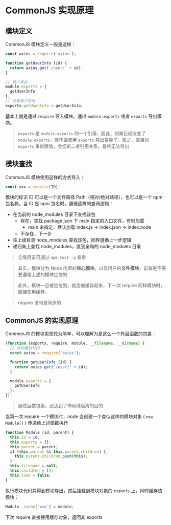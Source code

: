 # CommonJS 实现原理

## 模块定义

CommonJS 模块定义一般是这样：

```js
const axios = require('axios');

function getUserInfo (id) {
  return axios.get('/user/' + id);
}

// 统一导出
module.exports = {
  getUserInfo
};
// 或者单个导出
exports.getUserInfo = getUserInfo;
```

基本上就是通过 `require` 导入模块，通过 `module.exports` 或者 `exports` 导出模块。

> `exports` 是 `module.exports` 的一个引用，因此，如果已经改变了 `module.exports`，就不要使用 `exports` 导出变量了。反之，直接对 `exports` 重新赋值，会切断二者引用关系，最终无法导出

## 模块查找

CommonJS 模块使用这样的方式导入：

```ts
const xxx = require(ID);
```

模块的标识 ID 可以是一个文件路径 Path（相对/绝对路径），也可以是一个 npm 包名称。当 ID 是 npm 包名时，遵循这样的查询逻辑：

- 在当前的 node_modules 目录下查找该包
  - 存在，查找 package.json 下 main 指定的入口文件，有则加载
    - main 未指定，默认加载 index.js => index.json => index.node 
  - 不存在，下一步
- 往上级目录 node_modules 查找该包，同样遵循上一步逻辑
- 递归向上查找 node_modules，直到全局的 node_modules 目录

> 全局目录可通过 `npm root -g` 查看

> 其实，模块分为 Node 内置的**核心模块**，以及用户的**文件模块**，前者是不需要遵循上述的模块定位的

> 此外，模块一旦被定位到，就会被缓存起来，下一次 require 同样模块时，直接使用缓存。

> require 语句是同步的

## CommonJS 的实现原理

CommonJS 的模块实现较为简单，可以理解为是这么一个外层函数的包裹：

```js
(function (exports, require, module, __filename, __dirname) {
  // 你的模块代码
  const axios = require('axios');

  function getUserInfo (id) {
    return axios.get('/user/' + id);
  }

  module.exports = {
    getUserInfo
  };
});
```

> 通过函数包裹，还达到了作用域隔离的目的

当第一次 require 一个模块时，node 会创建一个类似这样的模块对象 ( `new Module()` ) 传递给上述函数执行

```js
function Module (id, parent) {
  this.id = id;
  this.exports = {};
  this.parent = parent;
  if (this.parent && this.parent.children) {
    this.parent.children.push(this);
  }
  this.filename = null;
  this.children = [];
  this.load = false;
}
```

执行模块代码并得到模块导出，然后挂载到模块对象的 exports 上，同时缓存该模块：

```js
Module._cache['xxx'] = module;
```

下次 require 直接使用缓存对象，返回其 exports
